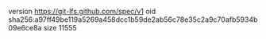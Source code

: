 version https://git-lfs.github.com/spec/v1
oid sha256:a97ff49be119a5269a458dcc1b59de2ab56c78e35c2a9c70afb5934b09e6ce8a
size 11555
